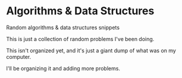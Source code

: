 # Algorithms &amp; Data Structures
Random algorithms &amp; data structures snippets

This is just a collection of random problems I've been doing.

This isn't organized yet, and it's just a giant dump of what was on my computer.

I'll be organizing it and adding more problems.

